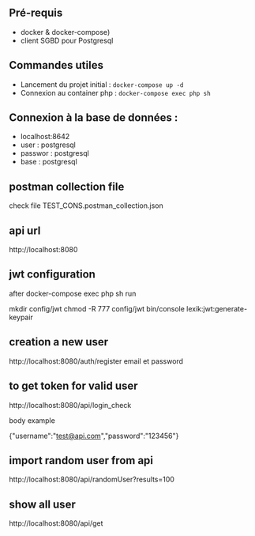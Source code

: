 ## Pré-requis
* docker & docker-compose)
* client SGBD pour Postgresql


## Commandes utiles
* Lancement du projet initial : `docker-compose up -d`
* Connexion au container php : `docker-compose exec php sh`


## Connexion à la base de données :

* localhost:8642
* user : postgresql
* passwor : postgresql
* base : postgresql

## postman collection file 
check file TEST_CONS.postman_collection.json

## api url 
http://localhost:8080

## jwt configuration 
after  docker-compose exec php sh
run 

mkdir config/jwt 
chmod -R 777 config/jwt
bin/console lexik:jwt:generate-keypair

## creation a new user 
http://localhost:8080/auth/register
email et password 

## to get token for valid user 
http://localhost:8080/api/login_check

body example

{"username":"test@api.com","password":"123456"}

## import random user from api 
http://localhost:8080/api/randomUser?results=100

## show all user 
http://localhost:8080/api/get

